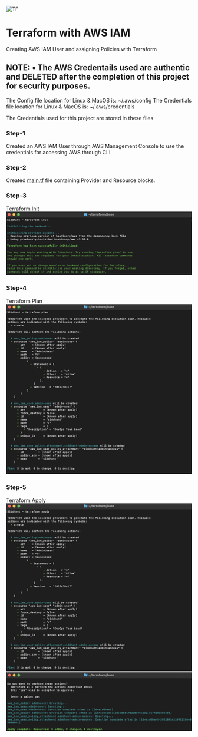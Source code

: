 ![TF](https://img.shields.io/badge/Terraform-v0.15.0-blue) 

# Terraform with AWS IAM

Creating AWS IAM User and assigning Policies with Terraform

## NOTE: • The AWS Credentails used are authentic and DELETED after the completion of this project for security purposes. 
The Config file location for Linux & MacOS is:
~/.aws/config
The Credentials file location for Linux & MacOS is:
~/.aws/credentials

The Credentials used for this project are stored in these files

### Step-1
Created an AWS IAM User through AWS Management Console to use the credentials for accessing AWS through CLI

### Step-2
Created [main.tf](https://github.com/sidgolangade/Terraform-with-AWS-IAM/blob/main/main.tf) file containing Provider and Resource blocks.

### Step-3
Terraform Init
![alt text](https://github.com/sidgolangade/Terraform-with-AWS-IAM/blob/main/Screenshots%20for%20GitHub/Terraform%20Init.jpg)

### Step-4
Terraform Plan
![alt text](https://github.com/sidgolangade/Terraform-with-AWS-IAM/blob/main/Screenshots%20for%20GitHub/Terraform%20Plan.jpg)

### Step-5
Terraform Apply
![alt text](https://github.com/sidgolangade/Terraform-with-AWS-IAM/blob/main/Screenshots%20for%20GitHub/Terraform%20Apply-1.jpg)
![alt text](https://github.com/sidgolangade/Terraform-with-AWS-IAM/blob/main/Screenshots%20for%20GitHub/Terraform%20Apply-2.jpg)

